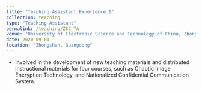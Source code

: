```yaml
---
title: "Teaching Assistant Experience 1"
collection: teaching
type: "Teaching Assistant"
permalink: /teaching/ZSC_TA
venue: "University of Electronic Science and Technology of China, Zhongshan Institute"
date: 2020-09-01
location: "Zhongshan, Guangdong"
---
```


* Involved in the development of new teaching materials and distributed instructional materials for four courses, such as Chaotic Image Encryption Technology, and Nationalized Confidential Communication System.
